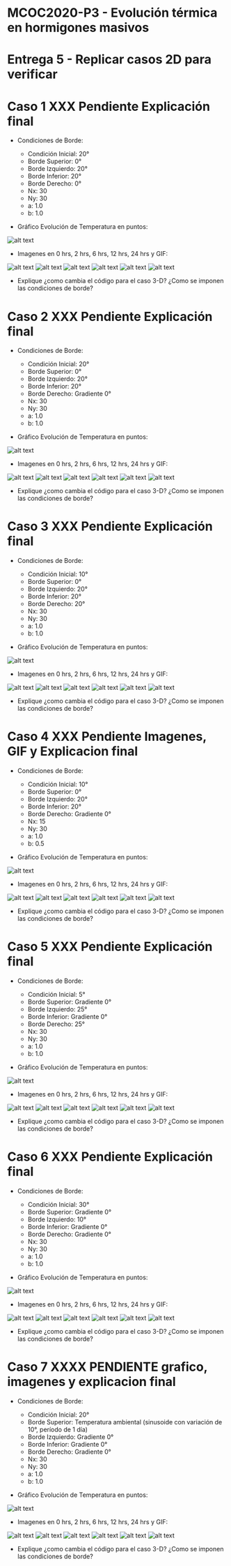 # MCOC2020-P3 - Evolución térmica en hormigones masivos

# Entrega 5 - Replicar casos 2D para verificar

# Caso 1 XXX Pendiente Explicación final

* Condiciones de Borde: 
  * Condición Inicial: 20°  
  * Borde Superior: 0° 
  * Borde Izquierdo: 20° 
  * Borde Inferior: 20° 
  * Borde Derecho: 0°
  * Nx: 30
  * Ny: 30
  * a: 1.0
  * b: 1.0

* Gráfico Evolución de Temperatura en puntos:

![alt text](https://github.com/jmbarriga1/MCOC2020-P3-5/blob/main/caso_1.png)

* Imagenes en 0 hrs, 2 hrs, 6 hrs, 12 hrs, 24 hrs y GIF:

![alt text](https://github.com/jmbarriga1/MCOC2020-P3-5/blob/main/caso_1/frame_0000.png)
![alt text](https://github.com/jmbarriga1/MCOC2020-P3-5/blob/main/caso_1/frame_0004.png)
![alt text](https://github.com/jmbarriga1/MCOC2020-P3-5/blob/main/caso_1/frame_0012.png)
![alt text](https://github.com/jmbarriga1/MCOC2020-P3-5/blob/main/caso_1/frame_0024.png)
![alt text](https://github.com/jmbarriga1/MCOC2020-P3-5/blob/main/caso_1/frame_0048.png)
![alt text](https://github.com/jmbarriga1/MCOC2020-P3-5/blob/main/caso_1.gif)

* Explique ¿como cambia el código para el caso 3-D? ¿Como se imponen las condiciones de borde?

# Caso 2 XXX Pendiente Explicación final

* Condiciones de Borde: 
  * Condición Inicial: 20°  
  * Borde Superior: 0° 
  * Borde Izquierdo: 20° 
  * Borde Inferior: 20° 
  * Borde Derecho: Gradiente 0°
  * Nx: 30
  * Ny: 30
  * a: 1.0
  * b: 1.0

* Gráfico Evolución de Temperatura en puntos:

![alt text](https://github.com/jmbarriga1/MCOC2020-P3-5/blob/main/caso_2.png)

* Imagenes en 0 hrs, 2 hrs, 6 hrs, 12 hrs, 24 hrs y GIF:

![alt text](https://github.com/jmbarriga1/MCOC2020-P3-5/blob/main/caso_2/frame_0000.png)
![alt text](https://github.com/jmbarriga1/MCOC2020-P3-5/blob/main/caso_2/frame_0004.png)
![alt text](https://github.com/jmbarriga1/MCOC2020-P3-5/blob/main/caso_2/frame_0012.png)
![alt text](https://github.com/jmbarriga1/MCOC2020-P3-5/blob/main/caso_2/frame_0024.png)
![alt text](https://github.com/jmbarriga1/MCOC2020-P3-5/blob/main/caso_2/frame_0048.png)
![alt text](https://github.com/jmbarriga1/MCOC2020-P3-5/blob/main/caso_2.gif)

* Explique ¿como cambia el código para el caso 3-D? ¿Como se imponen las condiciones de borde?

# Caso 3 XXX Pendiente Explicación final

* Condiciones de Borde: 
  * Condición Inicial: 10°  
  * Borde Superior: 0° 
  * Borde Izquierdo: 20° 
  * Borde Inferior: 20° 
  * Borde Derecho:  20°
  * Nx: 30
  * Ny: 30
  * a: 1.0
  * b: 1.0

* Gráfico Evolución de Temperatura en puntos:

![alt text](https://github.com/jmbarriga1/MCOC2020-P3-5/blob/main/caso_3.png)

* Imagenes en 0 hrs, 2 hrs, 6 hrs, 12 hrs, 24 hrs y GIF:

![alt text](https://github.com/jmbarriga1/MCOC2020-P3-5/blob/main/caso_3/frame_0000.png)
![alt text](https://github.com/jmbarriga1/MCOC2020-P3-5/blob/main/caso_3/frame_0004.png)
![alt text](https://github.com/jmbarriga1/MCOC2020-P3-5/blob/main/caso_3/frame_0012.png)
![alt text](https://github.com/jmbarriga1/MCOC2020-P3-5/blob/main/caso_3/frame_0024.png)
![alt text](https://github.com/jmbarriga1/MCOC2020-P3-5/blob/main/caso_3/frame_0048.png)
![alt text](https://github.com/jmbarriga1/MCOC2020-P3-5/blob/main/caso_3.gif)

* Explique ¿como cambia el código para el caso 3-D? ¿Como se imponen las condiciones de borde?

# Caso 4 XXX Pendiente Imagenes, GIF y Explicacion final

* Condiciones de Borde: 
  * Condición Inicial: 10°  
  * Borde Superior: 0° 
  * Borde Izquierdo: 20° 
  * Borde Inferior: 20° 
  * Borde Derecho:  Gradiente 0°
  * Nx: 15
  * Ny: 30
  * a: 1.0
  * b: 0.5

* Gráfico Evolución de Temperatura en puntos:

![alt text](https://github.com/jmbarriga1/MCOC2020-P3-5/blob/main/caso_4.png)

* Imagenes en 0 hrs, 2 hrs, 6 hrs, 12 hrs, 24 hrs y GIF:

![alt text](https://github.com/jmbarriga1/MCOC2020-P3-5/blob/main/caso_4/frame_0000.png)
![alt text](https://github.com/jmbarriga1/MCOC2020-P3-5/blob/main/caso_4/frame_0004.png)
![alt text](https://github.com/jmbarriga1/MCOC2020-P3-5/blob/main/caso_4/frame_0012.png)
![alt text](https://github.com/jmbarriga1/MCOC2020-P3-5/blob/main/caso_4/frame_0024.png)
![alt text](https://github.com/jmbarriga1/MCOC2020-P3-5/blob/main/caso_4/frame_0048.png)
![alt text](https://github.com/jmbarriga1/MCOC2020-P3-5/blob/main/caso_4.gif)

* Explique ¿como cambia el código para el caso 3-D? ¿Como se imponen las condiciones de borde?

# Caso 5  XXX Pendiente Explicación final

* Condiciones de Borde: 
  * Condición Inicial: 5°  
  * Borde Superior: Gradiente 0° 
  * Borde Izquierdo: 25° 
  * Borde Inferior: Gradiente 0° 
  * Borde Derecho:  25°
  * Nx: 30
  * Ny: 30
  * a: 1.0
  * b: 1.0

* Gráfico Evolución de Temperatura en puntos:

![alt text](https://github.com/jmbarriga1/MCOC2020-P3-5/blob/main/caso_5.png)

* Imagenes en 0 hrs, 2 hrs, 6 hrs, 12 hrs, 24 hrs y GIF:

![alt text](https://github.com/jmbarriga1/MCOC2020-P3-5/blob/main/caso_5/frame_0000.png)
![alt text](https://github.com/jmbarriga1/MCOC2020-P3-5/blob/main/caso_5/frame_0004.png)
![alt text](https://github.com/jmbarriga1/MCOC2020-P3-5/blob/main/caso_5/frame_0012.png)
![alt text](https://github.com/jmbarriga1/MCOC2020-P3-5/blob/main/caso_5/frame_0024.png)
![alt text](https://github.com/jmbarriga1/MCOC2020-P3-5/blob/main/caso_5/frame_0048.png)
![alt text](https://github.com/jmbarriga1/MCOC2020-P3-5/blob/main/caso_5.gif)

* Explique ¿como cambia el código para el caso 3-D? ¿Como se imponen las condiciones de borde?

# Caso 6  XXX Pendiente Explicación final

* Condiciones de Borde: 
  * Condición Inicial: 30°  
  * Borde Superior: Gradiente 0° 
  * Borde Izquierdo: 10° 
  * Borde Inferior: Gradiente 0° 
  * Borde Derecho:  Gradiente 0°
  * Nx: 30
  * Ny: 30
  * a: 1.0
  * b: 1.0

* Gráfico Evolución de Temperatura en puntos:

![alt text](https://github.com/jmbarriga1/MCOC2020-P3-5/blob/main/caso_6.png)

* Imagenes en 0 hrs, 2 hrs, 6 hrs, 12 hrs, 24 hrs y GIF:

![alt text](https://github.com/jmbarriga1/MCOC2020-P3-5/blob/main/caso_6/frame_0000.png)
![alt text](https://github.com/jmbarriga1/MCOC2020-P3-5/blob/main/caso_6/frame_0004.png)
![alt text](https://github.com/jmbarriga1/MCOC2020-P3-5/blob/main/caso_6/frame_0012.png)
![alt text](https://github.com/jmbarriga1/MCOC2020-P3-5/blob/main/caso_6/frame_0024.png)
![alt text](https://github.com/jmbarriga1/MCOC2020-P3-5/blob/main/caso_6/frame_0048.png)
![alt text](https://github.com/jmbarriga1/MCOC2020-P3-5/blob/main/caso_6.gif)

* Explique ¿como cambia el código para el caso 3-D? ¿Como se imponen las condiciones de borde?

# Caso 7 XXXX PENDIENTE grafico, imagenes y explicacion final

* Condiciones de Borde: 
  * Condición Inicial: 20°  
  * Borde Superior: Temperatura ambiental (sinusoide con variación de 10°, período de 1 día) 
  * Borde Izquierdo: Gradiente 0° 
  * Borde Inferior: Gradiente 0° 
  * Borde Derecho:  Gradiente 0°
  * Nx: 30
  * Ny: 30
  * a: 1.0
  * b: 1.0

* Gráfico Evolución de Temperatura en puntos:

![alt text](https://github.com/jmbarriga1/MCOC2020-P3-5/blob/main/caso_7.png)

* Imagenes en 0 hrs, 2 hrs, 6 hrs, 12 hrs, 24 hrs y GIF:

![alt text](https://github.com/jmbarriga1/MCOC2020-P3-5/blob/main/caso_7/frame_0000.png)
![alt text](https://github.com/jmbarriga1/MCOC2020-P3-5/blob/main/caso_7/frame_0004.png)
![alt text](https://github.com/jmbarriga1/MCOC2020-P3-5/blob/main/caso_7/frame_0012.png)
![alt text](https://github.com/jmbarriga1/MCOC2020-P3-5/blob/main/caso_7/frame_0024.png)
![alt text](https://github.com/jmbarriga1/MCOC2020-P3-5/blob/main/caso_7/frame_0048.png)
![alt text](https://github.com/jmbarriga1/MCOC2020-P3-5/blob/main/caso_7.gif)

* Explique ¿como cambia el código para el caso 3-D? ¿Como se imponen las condiciones de borde?
